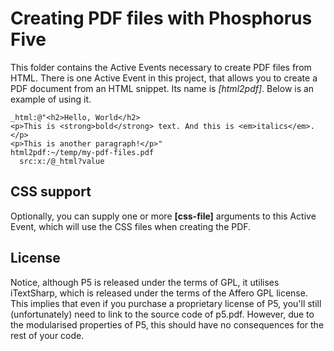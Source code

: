 
Creating PDF files with Phosphorus Five
===============

This folder contains the Active Events necessary to create PDF files from HTML. There is one Active Event in this project,
that allows you to create a PDF document from an HTML snippet. Its name is *[html2pdf]*. Below is an example of using it.

```
_html:@"<h2>Hello, World</h2>
<p>This is <strong>bold</strong> text. And this is <em>italics</em>.</p>
<p>This is another paragraph!</p>"
html2pdf:~/temp/my-pdf-files.pdf
  src:x:/@_html?value
```

## CSS support

Optionally, you can supply one or more **[css-file]** arguments to this Active Event, which will use the CSS files when creating the PDF.

## License

Notice, although P5 is released under the terms of GPL, it utilises iTextSharp, which is released under the terms of
the Affero GPL license. This implies that even if you purchase a proprietary license of P5, you'll still (unfortunately) need
to link to the source code of p5.pdf. However, due to the modularised properties of P5, this should have no consequences
for the rest of your code.

